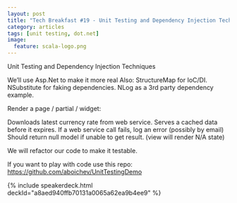 ```yaml
---
layout: post
title: "Tech Breakfast #19 - Unit Testing and Dependency Injection Techniques"
category: articles
tags: [unit testing, dot.net]
image:
  feature: scala-logo.png
---
```


Unit Testing and Dependency Injection Techniques

We’ll use Asp.Net to make it more real Also:
StructureMap for IoC/DI.
NSubstitute for faking dependencies.
NLog as a 3rd party dependency example.

Render a page / partial / widget:

Downloads latest currency rate from web service.
Serves a cached data before it expires.
If a web service call fails, log an error (possibly by email)
Should return null model if unable to get result.
(view will render N/A state)

We will refactor our code to make it testable. 

If you want to play with code use this repo: https://github.com/aboichev/UnitTestingDemo


{% include speakerdeck.html deckId="a8aed940ffb70131a0065a62ea9b4ee9" %}
